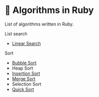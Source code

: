 # 📖 Algorithms in Ruby
List of algorithms written in Ruby.

List search
- [Linear Search](https://github.com/leena-io/algorithms-in-ruby/blob/master/list-search/linear_search.rb)

Sort
- [Bubble Sort](https://github.com/leena-io/algorithms-in-ruby/blob/master/sort/bubble_sort.rb)
- Heap Sort
- [Insertion Sort](https://github.com/leena-io/algorithms-in-ruby/blob/master/sort/insertion_sort.rb)
- [Merge Sort](https://github.com/leena-io/algorithms-in-ruby/blob/master/sort/merge_sort.rb)
- Selection Sort
- [Quick Sort](https://github.com/leena-io/algorithms-in-ruby/blob/master/sort/quick_sort.rb)

